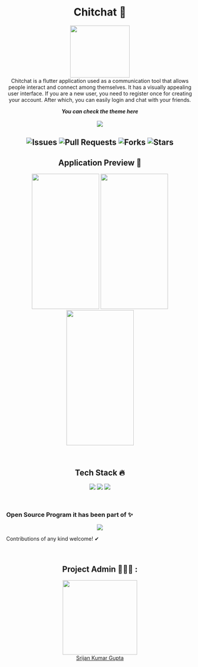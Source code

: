 <h1 align="center">Chitchat 💬</h1>
<p align="center">
  <img src="https://user-images.githubusercontent.com/70858557/125760884-eeaa2854-cc72-4bbe-a617-dabca0c57b65.png" width="160px" height="140px">
  <br>
  Chitchat is a flutter application used as a communication tool that allows people interact and connect among themselves. It has a visually appealing user interface. If you are a new user, you need to register once for creating your account. After which, you can easily login and chat with your friends.</p>
  
<p align="center">
	<i><b>You can check the theme here</b></i><br><br>
	<a href="https://www.figma.com/file/buWE32jllnwsRrIZTwa2Qw/Chitchat?node-id=0%3A1">
	    <img src="https://forthebadge.com/images/badges/check-it-out.svg">
	</a>
	
	
<h2 align="center">

![Issues](https://img.shields.io/github/issues/geekymeeky/chitchat) ![Pull Requests](https://img.shields.io/github/issues-pr/geekymeeky/chitchat) ![Forks](https://img.shields.io/github/forks/geekymeeky/chitchat) ![Stars](https://img.shields.io/github/stars/geekymeeky/chitchat)


<h2 align="center">Application Preview 🔎</h2>
<p align="center">
<img src="https://user-images.githubusercontent.com/70858557/125765247-21e79936-7138-428d-b7b8-a10c722240b3.PNG" height="363px" width="181px"> <img src="https://user-images.githubusercontent.com/70858557/125765252-6307dc31-dd11-4209-b519-75e4dccbe028.PNG" height="363px" width="181px"> <img src="https://user-images.githubusercontent.com/70858557/125765255-66b0bda1-ab03-48b7-a8fe-fb6b61d698cc.PNG" height="363px" width="181px">
</p>
<br>

<h2 align=center> Tech Stack 🔥 </h2>  
  <p align="center">
  <img src="https://img.shields.io/badge/dart-%230175C2.svg?&style=for-the-badge&logo=dart&logoColor=white"/> <img src="https://img.shields.io/badge/Flutter%20-%2302569B.svg?&style=for-the-badge&logo=Flutter&logoColor=white" /> <img src="https://img.shields.io/badge/github%20-%23121011.svg?&style=for-the-badge&logo=github&logoColor=white"/>
  </p>
<br>

### Open Source Program it has been part of ✨
<p align="center">
<img src="https://user-images.githubusercontent.com/70858557/125765880-09f3e81f-7f09-4369-842a-6e1ff3619a16.gif">
</p>

Contributions of any kind welcome! ✔

<br>


<h2 align="center"> Project Admin 👨🏻‍💻 : </h2>
<p align="center">
<a href="https://github.com/geekymeeky">
  <img src="https://avatars.githubusercontent.com/u/66238394?v=4" width="200px" height="200px" />
  <br>Srijan Kumar Gupta
</a>

